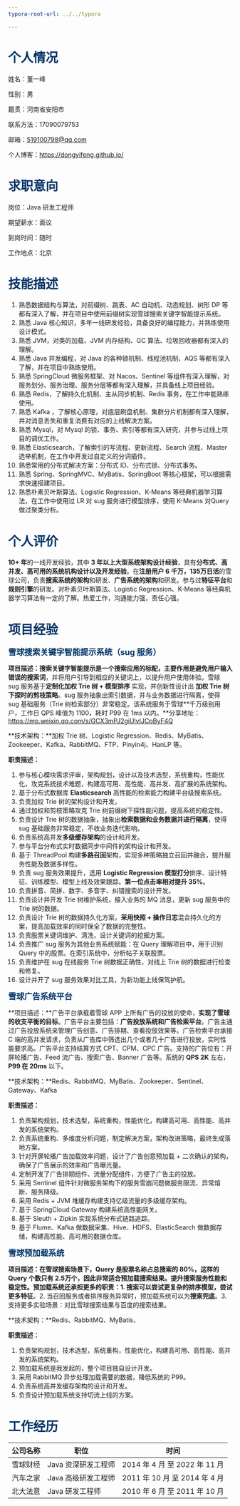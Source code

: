 ```yaml
---
typora-root-url: ../../typora

---
```


# <font color=#003366>个人情况</font>

姓名：董一峰

性别：男

籍贯：河南省安阳市

联系方法：17090079753

邮箱：519100798@qq.com

个人博客：https://dongyifeng.github.io/



#  <font color=#003366>求职意向</font>

岗位：Java 研发工程师

期望薪水：面议

到岗时间：随时

工作地点：北京



# <font color=#003366>技能描述</font>

1. 熟悉数据结构与算法，对前缀树、跳表、AC 自动机、动态规划、树形 DP 等都有深入了解，并在项目中使用前缀树实现雪球搜索关键字智能提示系统。
2. 熟悉 Java 核心知识，多年一线研发经验，具备良好的编程能力，并熟练使用设计模式。
3. 熟悉 JVM，对类的加载、JVM 内存结构、GC 算法、垃圾回收器都有深入的理解。
4. 熟悉 Java 并发编程，对 Java 的各种锁机制、线程池机制、AQS 等都有深入了解，并在项目中熟练使用。
5. 熟悉 SpringCloud 微服务框架、对 Nacos、Sentinel 等组件有深入理解，对服务划分、服务治理、服务分层等都有深入理解，并具备线上项目经验。
6. 熟悉 Redis，了解持久化机制、主从同步机制、Redis 事务，在工作中能熟练使用。
7. 熟悉 Kafka ，了解核心原理，对底层刷盘机制、集群分片机制都有深入理解，并对消息丢失和重复消费有对应的上线解决方案。
8. 熟悉 Mysql，对 Mysql 的锁、事务、索引等都有深入研究，并参与过线上项目的调优工作。
9. 熟悉 Elasticsearch，了解索引的写流程、更新流程、Search 流程、Master 选举机制，在工作中开发过自定义的分词插件。
10. 熟悉常用的分布式解决方案：分布式 ID、分布式锁、分布式事务。
11. 熟悉 Spring、SpringMVC、MyBatis、SpringBoot 等核心框架，可以根据需求快速搭建项目。
12. 熟悉朴素贝叶斯算法、Logistic Regression、K-Means 等经典机器学习算法，在工作中使用过 LR 对 sug 服务进行模型排序，使用 K-Means 对Query 做过聚类分析。



# <font color=#003366>个人评价</font>

**10+ 年**的一线开发经验，其中 **3 年以上大型系统架构设计经验**，具有**分布式、高并发、高可用的系统机构设计以及开发经验**。在**注册用户 6 千万，135万日活**的雪球公司，负责**搜索系统的架构**和研发、**广告系统的架构**和研发。参与过**特征平台**和**规则引擎**的研发。对朴素贝叶斯算法、Logistic Regression、K-Means 等经典机器学习算法有一定的了解。热爱工作，沟通能力强，责任心强。 



# <font color=#003366>项目经验</font>

<font color=#003366 size=4>**雪球搜索关键字智能提示系统（sug 服务）**</font>

**项目描述：**搜索关键字智能提示是一个搜索应用的标配，主要作用是**避免用户输入错误的搜索词**，并将用户引导到相应的关键词上，以提升用户使用体验。雪球 sug 服务基于**定制化加权 Trie 树 + 模型排序** 实现，并创新性设计出 **加权 Trie 树下探时的剪枝策略**。sug 服务抽象出索引数据，并与业务数据进行隔离，使得 sug 基础服务（Trie 树检索部分）非常稳定。该系统服务于雪球**千万级别用户，工作日 QPS 峰值为 1100，耗时 P99 在 1ms 以内。**分享地址：https://mp.weixin.qq.com/s/GCX3mPJ2giUlvIJCpByF4Q

**技术架构：**加权 Trie 树、Logistic Regression、Redis、MyBatis、Zookeeper、Kafka、RabbitMQ、FTP、Pinyin4j、HanLP 等。

**职责描述：** 

1. 参与核心模块需求评审，架构规划，设计以及技术选型，系统重构，性能优化，攻克系统技术难题，构建高可用、高性能、高并发、高扩展的系统架构。
2. 基于分布式数据库 **Elasticsearch** 高性能的检索能力构建平台级搜索系统。
3. 负责加权 Trie 树的架构设计和开发。
4. 通过加权和剪枝策略攻克 Trie 树前缀树下探性能问题，提高系统的稳定性。
5. 负责设计 Trie 树的数据抽象，抽象出**检索数据和业务数据并进行隔离**，使得 sug 基础服务非常稳定，不收业务迭代影响。
6. 负责系统高并发**多级缓存架构**的设计和开发。
7. 参与平台分布式实时数据同步中间件的架构设计和开发。
8. 基于 ThreadPool 构建**多路召回**架构，实现多种策略独立召回并融合，提升服务性能及数据多样性。
9. 负责 sug 服务效果提升，选用 **Logistic Regression 模型打分**排序、设计特征、训练模型、模型上线及效果跟踪。**第一位点击率相对提升 35%**。
10. 负责拼音、简拼、数字、多音字、纠错搜索的设计开发。
11. 负责设计并开发 Trie 树维护系统，接入业务的 MQ 消息，更新 sug 服务中的 Trie 树的数据。
12. 负责设计 Trie 树的数据持久化方案，**采用快照 + 操作日志**混合持久化的方案，提高加载效率的同时保全了数据的完整性。 
13. 负责股票关键词维护、清洗，设计关键词的挖掘方案。
14. 负责推广 sug 服务为其他业务系统赋能：在 Query 理解项目中，用于识别 Query 中的股票。在索引系统中，分析帖子关联股票。
15. 负责维护在 sug 在线服务 Trie 树数据正确性，对线上 Trie 树的数据进行检查和修复。
16. 设计并开了 sug 服务效果对比工具，为新功能上线保驾护航。



<font color=#003366 size=4>**雪球广告系统平台**</font>

**项目描述：**广告平台承载着雪球 APP 上所有广告的投放的使命，**实现了雪球的收支平衡的目标**。广告平台主要包括：**广告投放系统和广告检索平台**。广告主通过广告投放系统来管理广告创意、广告排期、查看投放效果等。广告检索平台承接 C 端的高并发请求，负责从广告库中筛选出几个或者几十广告进行投放，实时性能要求高。广告平台支持结算方式 CPT、CPM、CPC 广告。支持的广告位有：开屏轮播广告、Feed 流广告、搜索广告、Banner 广告等。系统的 **QPS 2K** 左右，**P99 在 20ms** 以下。

**技术架构：**Redis、RabbitMQ、MyBatis、Zookeeper、Sentinel、Gateway、Kafka

**职责描述：**

1. 负责架构规划，技术选型，系统重构，性能优化，构建高可用、高性能、高并发的系统架构。
2. 负责系统重构、多维度分析问题，制定解决方案，架构改进策略，最终生成落地方案。
3. 针对开屏轮播广告加载效率问题，设计了广告创意预加载 + 二次确认的架构，确保了广告展示的效率和广告曝光量。
4. 定制开发了广告排期组件、流量分配组件，方便了广告主的投放。
5. 采用 Sentinel 组件针对微服务架构下的服务雪崩问题做服务限流、异常熔断、服务降级。
6. 采用 Redis + JVM 堆缓存构建支持亿级流量的多级缓存架构。
7. 基于 SpringCloud Gateway 构建系统高性能网关。
8. 基于 Sleuth + Zipkin 实现系统分布式链路追踪。
9. 基于 Flume、Kafka 做数据采集、Hive、HDFS、ElasticSearch 做数据存储，构建高性能、高可用的数据仓库。



<font color=#003366 size=4>**雪球预加载系统**</font>

**项目描述：**在雪球搜索场景下，Query 是股票名称占总搜索的 80%，这样的 Query 个数只有 2.5万个，因此非常适合预加载搜索结果。提升搜索服务性能和稳定性。预加载系统还承担更多的职责：1. 搜索可以尝试**更复杂的排序模型，尝试更多特征**。2. 当召回服务或者排序服务异常时，预加载系统可以为**搜索兜底**。3. 支持更多实验场景：对比雪球搜索结果与百度的搜索结果。

**技术架构：**Redis、RabbitMQ、MyBatis、

**职责描述：**

1. 负责架构规划，技术选型，系统重构，性能优化，构建高可用、高性能、高并发的系统架构。
2. 预加载系统是我发起的，整个项目独自设计开发。
3. 采用 RabbitMQ 异步处理加载需要的数据，降低系统的 P99。
4. 负责系统高并发缓存架构的设计和开发。
5. 负责设计预加载系统支持切流上线的方案。



# <font color=#003366>工作经历</font>

| 公司名称 | 职位                | 时间                          |
| -------- | ------------------- | ----------------------------- |
| 雪球财经 | Java 资深研发工程师 | 2014 年 4 月 至 2022 年 11 月 |
| 汽车之家 | Java 高级研发工程师 | 2011 年 10 月 至 2014 年 4 月 |
| 北大法意 | Java 研发工程师     | 2010 年 6 月 至 2011 年 10 月 |